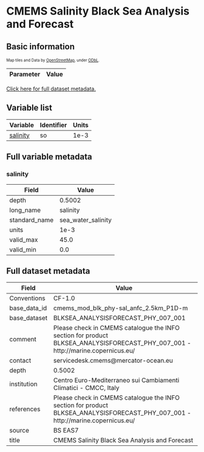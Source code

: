 # CMEMS Salinity Black Sea Analysis and Forecast

## Basic information

<span style="font-size: x-small">Map tiles and Data by <a href="http://openstreetmap.org">OpenStreetMap</a>, under <a href="http://www.openstreetmap.org/copyright">ODbL</a>.</span>

| Parameter | Value |
| ---- | ---- |

[Click here for full dataset metadata.](#full-metadata)

## Variable list

| Variable | Identifier | Units |
| ---- | ---- | ---- |
| [salinity](#so) | so | 1e\-3 |

## Full variable metadata

### <a name="so"></a>salinity

| Field | Value |
| ---- | ---- |
| depth | 0.5002 |
| long\_name | salinity |
| standard\_name | sea\_water\_salinity |
| units | 1e\-3 |
| valid\_max | 45.0 |
| valid\_min | 0.0 |

## <a name="full-metadata"></a>Full dataset metadata

| Field | Value |
| ---- | ---- |
| Conventions | CF\-1\.0 |
| base\_data\_id | cmems\_mod\_blk\_phy\-sal\_anfc\_2\.5km\_P1D\-m |
| base\_dataset | BLKSEA\_ANALYSISFORECAST\_PHY\_007\_001 |
| comment | Please check in CMEMS catalogue the INFO section for product BLKSEA\_ANALYSISFORECAST\_PHY\_007\_001 \- http://marine\.copernicus\.eu/ |
| contact | servicedesk\.cmems@mercator\-ocean\.eu |
| depth | 0.5002 |
| institution | Centro Euro\-Mediterraneo sui Cambiamenti Climatici \- CMCC, Italy |
| references | Please check in CMEMS catalogue the INFO section for product BLKSEA\_ANALYSISFORECAST\_PHY\_007\_001 \- http://marine\.copernicus\.eu/ |
| source | BS EAS7 |
| title | CMEMS Salinity Black Sea Analysis and Forecast |


